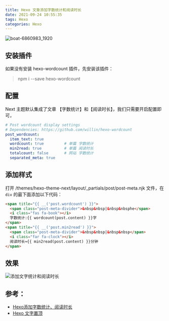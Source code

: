 ```yaml
---
title: Hexo 文章添加字数统计和阅读时长
date: 2021-09-24 10:55:35
tags: Hexo
categories: Hexo
---
```

<meta name="referrer" content="no-referrer"/>


![boat-6860983_1920](https://gitee.com/lingzhexi/blogImage/raw/master/img/2022/03/202203021714225.jpg)

<!-- more -->

## 安装插件

如果没有安装 hexo-wordcount 插件，先安装该插件：

> npm i --save hexo-wordcount

## 配置
Next 主题默认集成了文章 【字数统计】和【阅读时长】，我们只需要开启配置即可，
```yaml
# Post wordcount display settings
# Dependencies: https://github.com/willin/hexo-wordcount
post_wordcount:
  item_text: true
  wordcount: true         # 单篇 字数统计
  min2read: true          # 单篇 阅读时长
  totalcount: false       # 网站 字数统计
  separated_meta: true
```


## 添加样式
打开 /themes/hexo-theme-next/layout/_partials/post/post-meta.njk 文件，在  `div` 的最下面添加以下代码：
```html
<span title="{{ __('post.wordcount') }}">
  <span class="post-meta-divider">&nbsp&nbsp|&nbsp&nbsphe</span>
  <i class="fas fa-book"></i>
  字数统计:{{ wordcount(post.content) }}字
</span>
<span title="{{ __('post.min2read') }}">
  <span class="post-meta-divider">&nbsp&nbsp|&nbsp&nbsp</span>
  <i class="far fa-clock"></i>
  阅读时长≈{{ min2read(post.content) }}分钟
</span>

```

## 效果
![添加文字统计和阅读时长](https://gitee.com/lingzhexi/blogImage/raw/master/2021/09/24/202109241340113.png)


## 参考：
 - [Hexo添加字数统计、阅读时长](https://www.jianshu.com/p/baea8c95e39b)
 - [Hexo 文字置顶](https://lingzhexi.github.io/2021/09/24/文章置顶/)
